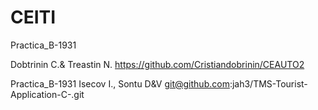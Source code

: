 # CEITI
Practica_B-1931

Dobtrinin C.& Treastin N.
https://github.com/Cristiandobrinin/CEAUTO2

Practica_B-1931
Isecov I., Sontu D&V
git@github.com:jah3/TMS-Tourist-Application-C-.git
